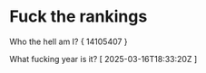 # Fuck the rankings

Who the hell am I?
{ 14105407 }

What fucking year is it?
[ 2025-03-16T18:33:20Z ]
